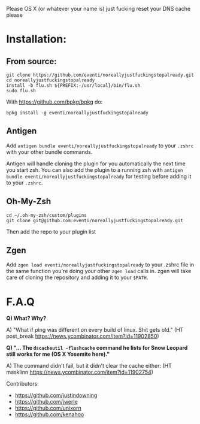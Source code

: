 Please OS X (or whatever your name is) just fucking reset your DNS cache please

Installation:
=====
From source:
-----
    git clone https://github.com/eventi/noreallyjustfuckingstopalready.git
    cd noreallyjustfuckingstopalready
    install -b flu.sh ${PREFIX:-/usr/local}/bin/flu.sh
    sudo flu.sh

With https://github.com/bpkg/bpkg do:

`bpkg install -g eventi/noreallyjustfuckingstopalready`

Antigen
-----
Add `antigen bundle eventi/noreallyjustfuckingstopalready` to your `.zshrc` with your other bundle commands.

Antigen will handle cloning the plugin for you automatically the next time you start zsh. You can also add the plugin to a running zsh with `antigen bundle eventi/noreallyjustfuckingstopalready` for testing before adding it to your `.zshrc`.

Oh-My-Zsh
-----
    cd ~/.oh-my-zsh/custom/plugins
    git clone git@github.com:eventi/noreallyjustfuckingstopalready.git

Then add the repo to your plugin list

Zgen
-----
Add `zgen load eventi/noreallyjustfuckingstopalready` to your .zshrc file in the same function you're doing your other `zgen load` calls in. zgen will take care of cloning the repository and adding it to your `$PATH`.

F.A.Q
=====
**Q) What? Why?**

A) "What if ping was different on every build of linux. Shit gets old."
 (HT post_break https://news.ycombinator.com/item?id=11902850)

**Q) "... The `dscacheutil -flushcache` command he lists for Snow Leopard still works for me (OS X Yosemite here)."**

A) The command didn't fail, but it didn't clear the cache either: (HT masklinn https://news.ycombinator.com/item?id=11902754)


Contributors:

* https://github.com/justindowning
* https://github.com/jwerle
* https://github.com/unixorn
* https://github.com/kenahoo
